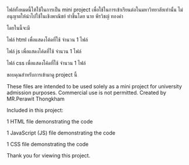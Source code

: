 ไฟล์ทั้งหมดนี้ให้ใช้ในการเป็น mini project เพื่อใช้ในการเข้าเรียนต่อในมหาวิทยาลัยเท่านั้น ไม่อนุญาตให้นำไปใช้ในเชิงพาณิชย์ ทำขึ้นโดย นาย พีรวิชญ์ ทองคำ

โดยในนี้จะมี

ไฟล์ html เพื่อแสดงโค้ดที่ใช้  จำนวน 1 ไฟล์

ไฟล์ js เพื่อแสดงโค้ดที่ใช้  จำนวน 1 ไฟล์

ไฟล์ css เพื่อแสดงโค้ดที่ใช้  จำนวน 1 ไฟล์

ขอบคุณสำหรับการเข้ามาดู project นี้

These files are intended to be used solely as a mini project for university admission purposes. Commercial use is not permitted. Created by MR.Perawit Thongkham

Included in this project:

1 HTML file demonstrating the code

1 JavaScript (JS) file demonstrating the code

1 CSS file demonstrating the code

Thank you for viewing this project.
